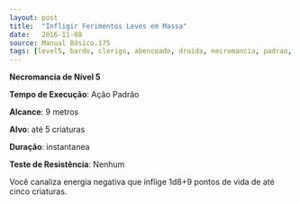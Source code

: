 ```yaml
---
layout: post
title:  "Infligir Ferimentos Leves em Massa"
date:   2016-11-08
source: Manual Básico.175
tags: [level5, bardo, clerigo, abencoado, druida, necromancia, padrao, metros, criatura, instantanea, nenhum, dano]
---
```


**Necromancia de Nível 5**

**Tempo de Execução**: Ação Padrão

**Alcance**: 9 metros

**Alvo**: até 5 criaturas

**Duração**: instantanea

**Teste de Resistência**: Nenhum

Você canaliza energia negativa que inflige 1d8+9 pontos de vida de até cinco criaturas.
